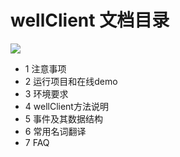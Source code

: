 # wellClient 文档目录

![](https://camo.githubusercontent.com/58fbab8bb63d069c1e4fb3fa37c2899c38ffcd18/68747470733a2f2f696d672e736869656c64732e696f2f62616467652f636f64655f7374796c652d7374616e646172642d627269676874677265656e2e737667)

- 1 注意事项
- 2 运行项目和在线demo
- 3 环境要求
- 4 wellClient方法说明
- 5 事件及其数据结构
- 6 常用名词翻译
- 7 FAQ
